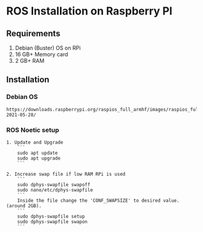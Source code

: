 # ROS Installation on Raspberry PI

## Requirements
1. Debian (Buster) OS on RPi
2. 16 GB+ Memory card
3. 2 GB+ RAM

## Installation

### Debian OS
    https://downloads.raspberrypi.org/raspios_full_armhf/images/raspios_full_armhf-2021-05-28/

### ROS Noetic setup

    1. Update and Upgrade 
        ```
        sudo apt update
        sudo apt upgrade
        ```
        
    2. Increase swap file if low RAM RPi is used 
        ```
        sudo dphys-swapfile swapoff
        sudo nano/etc/dphys-swapfile
        ```
        Inside the file change the 'CONF_SWAPSIZE' to desired value. (around 2GB).
        ```
        sudo dphys-swapfile setup
        sudo dphys-swapfile swapon
        ```
